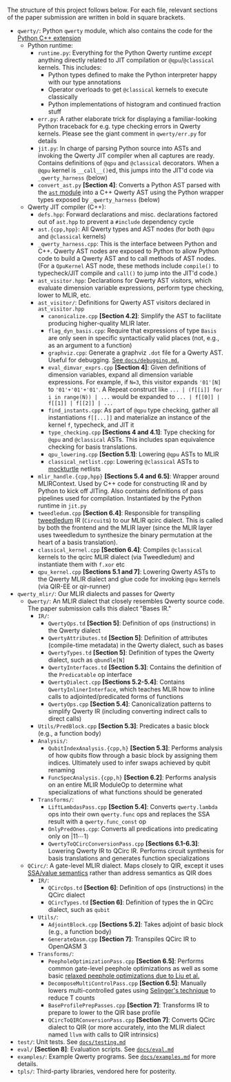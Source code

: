 The structure of this project follows below. For each file, relevant sections
of the paper submission are written in bold in square brackets.

 * `qwerty/`: Python `qwerty` module, which also contains the code for the
   [Python C++ extension][3]
   * Python runtime:
     * `runtime.py`: Everything for the Python Qwerty runtime _except_ anything
       directly related to JIT compilation or `@qpu`/`@classical` kernels. This
       includes:
       * Python types defined to make the Python interpreter happy with our
         type annotations
       * Operator overloads to get `@classical` kernels to execute classically
       * Python implementations of histogram and continued fraction stuff
     * `err.py`: A rather elaborate trick for displaying a familiar-looking
       Python traceback for e.g. type checking errors in Qwerty kernels. Please
       see the giant comment in `qwerty/err.py` for details
     * `jit.py`: In charge of parsing Python source into ASTs and invoking the
       Qwerty JIT compiler when all captures are ready. Contains definitions of
       `@qpu` and `@classical` decorators. When a `@qpu` kernel is
       `__call__()`ed, this jumps into the JIT'd code via `_qwerty_harness`
       (below)
     * `convert_ast.py` **[Section 4]**: Converts a Python AST parsed with the
       [`ast` module][1] into a C++ Qwerty AST using the Python wrapper types
       exposed by `_qwerty_harness` (below)
   * Qwerty JIT compiler (C++):
     * `defs.hpp`: Forward declarations and misc. declarations factored out of
       `ast.hpp` to prevent a `#include` dependency cycle
     * `ast.{cpp,hpp}`: All Qwerty types and AST nodes (for both `@qpu` and
       `@classical` kernels)
     * `_qwerty_harness.cpp`: This is the interface between Python and C++.
       Qwerty AST nodes are exposed to Python to allow Python code to build a
       Qwerty AST and to call methods of AST nodes. (For a `QpuKernel` AST
       node, these methods include `compile()` to typecheck/JIT compile and
       `call()` to jump into the JIT'd code.)
     * `ast_visitor.hpp`: Declarations for Qwerty AST visitors, which evaluate
       dimension variable expressions, perform type checking, lower to MLIR, etc.
     * `ast_visitor/`: Definitions for Qwerty AST visitors declared in
       `ast_visitor.hpp`
       * `canonicalize.cpp` **[Section 4.2]**: Simplify the AST to facilitate
         producing higher-quality MLIR later.
       * `flag_dyn_basis.cpp`: Require that expressions of type `Basis` are
         only seen in specific syntactically valid places (not, e.g., as an
         argument to a function)
       * `graphviz.cpp`: Generate a graphviz `.dot` file for a Qwerty AST.
         Useful for debugging. [See `docs/debugging.md`.](debugging.md)
       * `eval_dimvar_exprs.cpp` **[Section 4]**: Given definitions of
         dimension variables, expand all dimension variable expressions. For
         example, if `N=3`, this visitor expands `'01'[N]` to `'01'+'01'+'01'`.
         A Repeat construct like `... | (f[[i]] for i in range(N)) | ...` would
         be expanded to `... | f[[0]] | f[[1]] | f[[2]] | ...`
       * `find_instants.cpp`: As part of `@qpu` type checking, gather all
         instantiations `f[[...]]` and materialize an instance of the kernel
         `f`, typecheck, and JIT it
       * `type_checking.cpp` **[Sections 4 and 4.1]**: Type checking for `@qpu`
         and `@classical` ASTs. This includes span equivalence checking for
         basis translations.
       * `qpu_lowering.cpp` **[Section 5.1]**: Lowering `@qpu` ASTs to MLIR
       * `classical_netlist.cpp`: Lowering `@classical` ASTs to [mockturtle][4]
         netlists
     * `mlir_handle.{cpp,hpp}` **[Sections 5.4 and 6.5]**: Wrapper around
       MLIRContext. Used by C++ code for constructing IR and by Python to kick
       off JITing. Also contains definitions of pass pipelines used for
       compilation. Instantiated by the Python runtime in `jit.py`
     * `tweedledum.cpp` **[Section 6.4]**: Responsible for transpiling
       [tweedledum][5] IR (`Circuit`s) to our MLIR qcirc dialect. This is
       called by both the frontend and the MLIR layer (since the MLIR layer
       uses tweedledum to synthesize the binary permutation at the heart of a
       basis translation).
     * `classical_kernel.cpp` **[Section 6.4]**: Compiles `@classical` kernels
       to the qcirc MLIR dialect (via Tweedledum) and instantiate them with
       `f.xor` etc
     * `qpu_kernel.cpp` **[Sections 5.1 and 7]**: Lowering Qwerty ASTs to the
       Qwerty MLIR dialect and glue code for invoking `@qpu` kernels (via
       QIR-EE or qir-runner)
 * `qwerty_mlir/`: Our MLIR dialects and passes for Qwerty
   * `Qwerty/`: An MLIR dialect that closely resembles Qwerty source code. The
     paper submission calls this dialect "Bases IR."
     * `IR/`:
       * `QwertyOps.td` **[Section 5]**: Definition of ops (instructions) in
         the Qwerty dialect
       * `QwertyAttributes.td` **[Section 5]**: Definition of attributes
         (compile-time metadata) in the Qwerty dialect, such as bases
       * `QwertyTypes.td` **[Section 5]**: Definition of types the Qwerty
         dialect, such as `qbundle[N]`
       * `QwertyInterfaces.td` **[Section 5.3]**: Contains the definition
         of the `Predicatable` op interface
       * `QwertyDialect.cpp` **[Sections 5.2-5.4]**: Contains
         `QwertyInlinerInterface`, which teaches MLIR how to inline calls to
         adjointed/predicated forms of functions
       * `QwertyOps.cpp` **[Section 5.4]**: Canonicalization patterns to
         simplify Qwerty IR (including converting indirect calls to direct
         calls)
     * `Utils/PredBlock.cpp` **[Section 5.3]**: Predicates a basic block
       (e.g., a function body)
     * `Analysis/`:
       * `QubitIndexAnalysis.{cpp,h}` **[Section 5.3]**: Performs analysis of
         how qubits flow through a basic block by assigning them indices.
         Ultimately used to infer swaps achieved by qubit renaming
       * `FuncSpecAnalysis.{cpp,h}` **[Section 6.2]**: Performs analysis on an
         entire MLIR ModuleOp to determine what specializations of what
         functions should be generated
     * `Transforms/`:
       * `LiftLambdasPass.cpp` **[Section 5.4]**: Converts `qwerty.lambda` ops
         into their own `qwerty.func` ops and replaces the SSA result with a
         `qwerty.func_const` op
       * `OnlyPredOnes.cpp`: Converts all predications into predicating only on
         $\vert 11 \cdots 1\rangle$
       * `QwertyToQCircConversionPass.cpp` **[Sections 6.1-6.3]**: Lowering
         Qwerty IR to QCirc IR. Performs circuit synthesis for basis
         translations and generates function specializations
   * `QCirc/`: A gate-level MLIR dialect. Maps closely to QIR, except it uses
     [SSA/value semantics][6] rather than address semantics as QIR does
     * `IR/`:
       * `QCircOps.td` **[Section 6]**: Definition of ops (instructions) in
         the QCirc dialect
       * `QCircTypes.td` **[Section 6]**: Definition of types the in QCirc
         dialect, such as `qubit`
     * `Utils/`:
       * `AdjointBlock.cpp` **[Sections 5.2]**: Takes adjoint of basic
         block (e.g., a function body)
       * `GenerateQasm.cpp` **[Section 7]**: Transpiles QCirc IR to OpenQASM 3
     * `Transforms/`:
       * `PeepholeOptimizationPass.cpp` **[Section 6.5]**: Performs common
         gate-level peephole optimizations as well as some basic [relaxed
         peephole optimizations due to Liu et al.][8]
       * `DecomposeMultiControlPass.cpp` **[Section 6.5]**: Manually lowers
         multi-controlled gates using [Selinger's technique][7] to reduce T
         counts
       * `BaseProfilePrepPasses.cpp` **[Section 7]**: Transforms IR to prepare
         to lower to the QIR base profile
       * `QCircToQIRConversionPass.cpp` **[Section 7]**: Converts QCirc dialect
         to QIR (or more accurately, into the MLIR dialect named `llvm` with
         calls to QIR intrinsics)
 * `test/`: Unit tests. See [`docs/testing.md`](testing.md)
 * `eval/` **[Section 8]**: Evaluation scripts. See [`docs/eval.md`](eval.md)
 * `examples/`: Example Qwerty programs. See [`docs/examples.md`](examples.md)
   for more details.
 * `tpls/`: Third-party libraries, vendored here for posterity.

[1]: https://docs.python.org/3/library/ast.html
[3]: https://docs.python.org/3/extending/extending.html
[4]: https://github.com/lsils/mockturtle
[5]: https://github.com/boschmitt/tweedledum
[6]: https://doi.org/10.1145/3491247
[7]: https://arxiv.org/abs/1210.0974
[8]: https://doi.org/10.1109/CGO51591.2021.9370310
